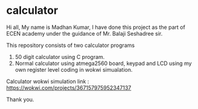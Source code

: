 # calculator

Hi all,
My name is Madhan Kumar, I have done this project as the part of ECEN academy under the guidance of Mr. Balaji Seshadree sir.

This repository consists of two calculator programs
1. 50 digit calculator using C program.
2. Normal calculator using atmega2560 board, keypad and LCD using my own register level coding in wokwi simualation.

Calculator wokwi simulation link : https://wokwi.com/projects/367157975952347137

Thank you.
